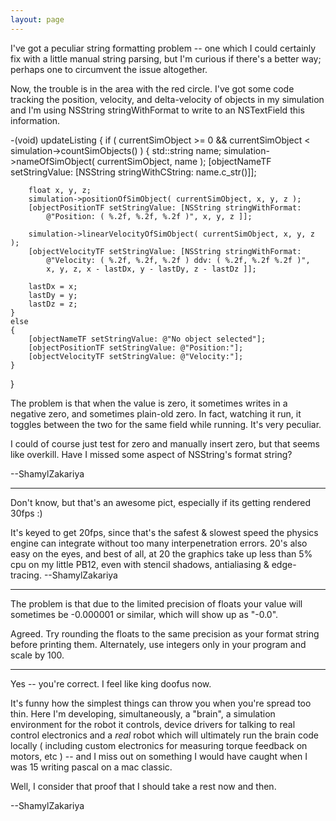 ```yaml
---
layout: page
---
```


I've got a peculiar string formatting problem -- one which I could certainly fix with a little manual string parsing, but I'm curious if there's a better way; perhaps one to circumvent the issue altogether.

Now, the trouble is in the area with the red circle. I've got some code tracking the position, velocity, and delta-velocity of objects in my simulation and I'm using NSString stringWithFormat to write to an NSTextField this information.

    

-(void) updateListing
{
	if ( currentSimObject >= 0 && currentSimObject < simulation->countSimObjects() )
	{
		std::string name;
		simulation->nameOfSimObject( currentSimObject, name );
		[objectNameTF setStringValue: [NSString stringWithCString: name.c_str()]];

		float x, y, z;
		simulation->positionOfSimObject( currentSimObject, x, y, z );
		[objectPositionTF setStringValue: [NSString stringWithFormat: 
			@"Position: ( %.2f, %.2f, %.2f )", x, y, z ]];

		simulation->linearVelocityOfSimObject( currentSimObject, x, y, z );
		[objectVelocityTF setStringValue: [NSString stringWithFormat: 
			@"Velocity: ( %.2f, %.2f, %.2f ) ddv: ( %.2f, %.2f %.2f )", 
			x, y, z, x - lastDx, y - lastDy, z - lastDz ]];
			
		lastDx = x;
		lastDy = y;
		lastDz = z;
	}
	else
	{
		[objectNameTF setStringValue: @"No object selected"];
		[objectPositionTF setStringValue: @"Position:"];
		[objectVelocityTF setStringValue: @"Velocity:"];
	}
}



The problem is that when the value is zero, it sometimes writes in a negative zero, and sometimes plain-old zero. In fact, watching it run, it toggles between the two for the same field while running. It's very peculiar.

I could of course just test for zero and manually insert zero, but that seems like overkill. Have I missed some aspect of NSString's format string? 

--ShamylZakariya

----
Don't know, but that's an awesome pict, especially if its getting rendered 30fps :)

It's keyed to get 20fps, since that's the safest & slowest speed the physics engine can integrate without too many interpenetration errors. 20's also easy on the eyes, and best of all, at 20 the graphics take up less than 5% cpu on my little PB12, even with stencil shadows, antialiasing & edge-tracing. --ShamylZakariya

----
The problem is that due to the limited precision of floats your value will sometimes be -0.000001 or similar, which will show up as "-0.0".


Agreed. Try rounding the floats to the same precision as your format string before printing them. Alternately, use integers only in your program and scale by 100.

----

Yes -- you're correct. I feel like king doofus now. 

It's funny how the simplest things can throw you when you're spread too thin. Here I'm developing, simultaneously, a "brain", a simulation environment for the robot it controls, device drivers for talking to real control electronics and a *real* robot which will ultimately run the brain code locally ( including custom electronics for measuring torque feedback on motors, etc ) -- and I miss out on something I would have caught when I was 15 writing pascal on a mac classic. 

Well, I consider that proof that I should take a rest now and then.

--ShamylZakariya
